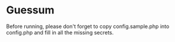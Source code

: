 # Guessum

Before running, please don't forget to copy config.sample.php into config.php and fill in all the missing secrets.
